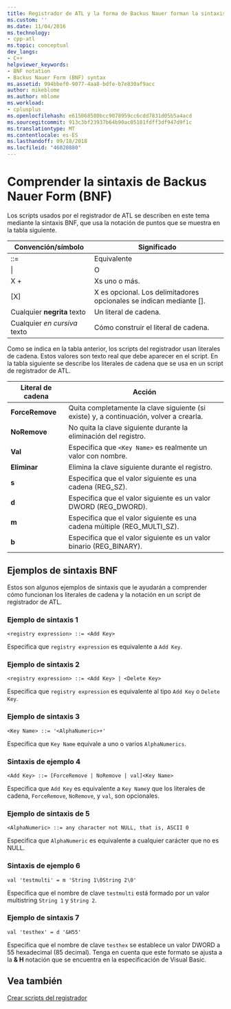 ```yaml
---
title: Registrador de ATL y la forma de Backus Nauer forman la sintaxis (BNF) | Microsoft Docs
ms.custom: ''
ms.date: 11/04/2016
ms.technology:
- cpp-atl
ms.topic: conceptual
dev_langs:
- C++
helpviewer_keywords:
- BNF notation
- Backus Nauer Form (BNF) syntax
ms.assetid: 994bbef0-9077-4aa8-bdfe-b7e830af9acc
author: mikeblome
ms.author: mblome
ms.workload:
- cplusplus
ms.openlocfilehash: e615068580bcc9078959cc6cdd7831d05b5a4acd
ms.sourcegitcommit: 913c3bf23937b64b90ac05181fdff3df947d9f1c
ms.translationtype: MT
ms.contentlocale: es-ES
ms.lasthandoff: 09/18/2018
ms.locfileid: "46020880"
---
```

# <a name="understanding-backus-nauer-form-bnf-syntax"></a>Comprender la sintaxis de Backus Nauer Form (BNF)

Los scripts usados por el registrador de ATL se describen en este tema mediante la sintaxis BNF, que usa la notación de puntos que se muestra en la tabla siguiente.

|Convención/símbolo|Significado|
|------------------------|-------------|
|::=|Equivalente|
|&#124;|O|
|X +|Xs uno o más.|
|[X]|X es opcional. Los delimitadores opcionales se indican mediante \[].|
|Cualquier **negrita** texto|Un literal de cadena.|
|Cualquier *en cursiva* texto|Cómo construir el literal de cadena.|

Como se indica en la tabla anterior, los scripts del registrador usan literales de cadena. Estos valores son texto real que debe aparecer en el script. En la tabla siguiente se describe los literales de cadena que se usa en un script de registrador de ATL.

|Literal de cadena|Acción|
|--------------------|------------|
|**ForceRemove**|Quita completamente la clave siguiente (si existe) y, a continuación, volver a crearla.|
|**NoRemove**|No quita la clave siguiente durante la eliminación del registro.|
|**Val**|Especifica que `<Key Name>` es realmente un valor con nombre.|
|**Eliminar**|Elimina la clave siguiente durante el registro.|
|**s**|Especifica que el valor siguiente es una cadena (REG_SZ).|
|**d**|Especifica que el valor siguiente es un valor DWORD (REG_DWORD).|
|**m**|Especifica que el valor siguiente es una cadena múltiple (REG_MULTI_SZ).|
|**b**|Especifica que el valor siguiente es un valor binario (REG_BINARY).|

## <a name="bnf-syntax-examples"></a>Ejemplos de sintaxis BNF

Estos son algunos ejemplos de sintaxis que le ayudarán a comprender cómo funcionan los literales de cadena y la notación en un script de registrador de ATL.

### <a name="syntax-example-1"></a>Ejemplo de sintaxis 1

```
<registry expression> ::= <Add Key>
```

Especifica que `registry expression` es equivalente a `Add Key`.

### <a name="syntax-example-2"></a>Ejemplo de sintaxis 2

```
<registry expression> ::= <Add Key> | <Delete Key>
```

Especifica que `registry expression` es equivalente al tipo `Add Key` o `Delete Key`.

### <a name="syntax-example-3"></a>Ejemplo de sintaxis 3

```
<Key Name> ::= '<AlphaNumeric>+'
```

Especifica que `Key Name` equivale a uno o varios `AlphaNumerics`.

### <a name="syntax-example-4"></a>Sintaxis de ejemplo 4

```
<Add Key> ::= [ForceRemove | NoRemove | val]<Key Name>
```

Especifica que `Add Key` es equivalente a `Key Name`y que los literales de cadena, `ForceRemove`, `NoRemove`, y `val`, son opcionales.

### <a name="syntax-example-5"></a>Ejemplo de sintaxis de 5

```
<AlphaNumeric> ::= any character not NULL, that is, ASCII 0
```

Especifica que `AlphaNumeric` es equivalente a cualquier carácter que no es NULL.

### <a name="syntax-example-6"></a>Sintaxis de ejemplo 6

```
val 'testmulti' = m 'String 1\0String 2\0'
```

Especifica que el nombre de clave `testmulti` está formado por un valor multistring `String 1` y `String 2`.

### <a name="syntax-example-7"></a>Ejemplo de sintaxis 7

```
val 'testhex' = d '&H55'
```

Especifica que el nombre de clave `testhex` se establece un valor DWORD a 55 hexadecimal (85 decimal). Tenga en cuenta que este formato se ajusta a la **& H** notación que se encuentra en la especificación de Visual Basic.

## <a name="see-also"></a>Vea también

[Crear scripts del registrador](../atl/creating-registrar-scripts.md)

